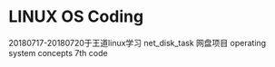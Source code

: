 LINUX OS Coding
=======
20180717-20180720于王道linux学习
net_disk_task 网盘项目
operating system concepts 7th code
